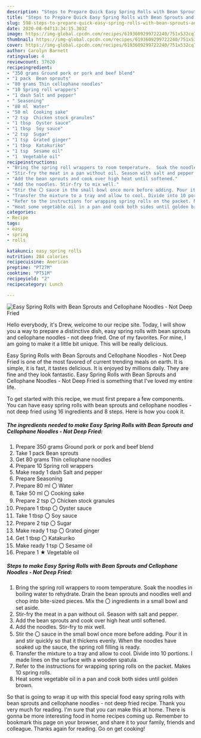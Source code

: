 ```yaml
---
description: "Steps to Prepare Quick Easy Spring Rolls with Bean Sprouts and Cellophane Noodles - Not Deep Fried"
title: "Steps to Prepare Quick Easy Spring Rolls with Bean Sprouts and Cellophane Noodles - Not Deep Fried"
slug: 598-steps-to-prepare-quick-easy-spring-rolls-with-bean-sprouts-and-cellophane-noodles-not-deep-fried
date: 2020-08-04T13:34:15.303Z
image: https://img-global.cpcdn.com/recipes/6193609299722240/751x532cq70/easy-spring-rolls-with-bean-sprouts-and-cellophane-noodles-not-deep-fried-recipe-main-photo.jpg
thumbnail: https://img-global.cpcdn.com/recipes/6193609299722240/751x532cq70/easy-spring-rolls-with-bean-sprouts-and-cellophane-noodles-not-deep-fried-recipe-main-photo.jpg
cover: https://img-global.cpcdn.com/recipes/6193609299722240/751x532cq70/easy-spring-rolls-with-bean-sprouts-and-cellophane-noodles-not-deep-fried-recipe-main-photo.jpg
author: Carolyn Barnett
ratingvalue: 4
reviewcount: 37620
recipeingredient:
- "350 grams Ground pork or pork and beef blend"
- "1 pack  Bean sprouts"
- "80 grams Thin cellophane noodles"
- "10 Spring roll wrappers"
- "1 dash Salt and pepper"
- " Seasoning"
- "80 ml  Water"
- "50 ml  Cooking sake"
- "2 tsp  Chicken stock granules"
- "1 tbsp  Oyster sauce"
- "1 tbsp  Soy sauce"
- "2 tsp  Sugar"
- "1 tsp  Grated ginger"
- "1 tbsp  Katakuriko"
- "1 tsp  Sesame oil"
- "1  Vegetable oil"
recipeinstructions:
- "Bring the spring roll wrappers to room temperature.  Soak the noodles in boiling water to rehydrate. Drain the bean sprouts and noodles well and chop into bite-sized pieces. Mix the 〇 ingredients in a small bowl and set aside."
- "Stir-fry the meat in a pan without oil. Season with salt and pepper."
- "Add the bean sprouts and cook over high heat until softened."
- "Add the noodles. Stir-fry to mix well."
- "Stir the 〇 sauce in the small bowl once more before adding. Pour it in and stir quickly so that it thickens evenly. When the noodles have soaked up the sauce, the spring roll filling is ready."
- "Transfer the mixture to a tray and allow to cool. Divide into 10 portions. I made lines on the surface with a wooden spatula."
- "Refer to the instructions for wrapping spring rolls on the packet. Makes 10 spring rolls."
- "Heat some vegetable oil in a pan and cook both sides until golden brown."
categories:
- Recipe
tags:
- easy
- spring
- rolls

katakunci: easy spring rolls 
nutrition: 284 calories
recipecuisine: American
preptime: "PT27M"
cooktime: "PT51M"
recipeyield: "2"
recipecategory: Lunch

---
```



![Easy Spring Rolls with Bean Sprouts and Cellophane Noodles - Not Deep Fried](https://img-global.cpcdn.com/recipes/6193609299722240/751x532cq70/easy-spring-rolls-with-bean-sprouts-and-cellophane-noodles-not-deep-fried-recipe-main-photo.jpg)

Hello everybody, it's Drew, welcome to our recipe site. Today, I will show you a way to prepare a distinctive dish, easy spring rolls with bean sprouts and cellophane noodles - not deep fried. One of my favorites. For mine, I am going to make it a little bit unique. This will be really delicious.

Easy Spring Rolls with Bean Sprouts and Cellophane Noodles - Not Deep Fried is one of the most favored of current trending meals on earth. It is simple, it is fast, it tastes delicious. It is enjoyed by millions daily. They are fine and they look fantastic. Easy Spring Rolls with Bean Sprouts and Cellophane Noodles - Not Deep Fried is something that I've loved my entire life.




To get started with this recipe, we must first prepare a few components. You can have easy spring rolls with bean sprouts and cellophane noodles - not deep fried using 16 ingredients and 8 steps. Here is how you cook it.

<!--inarticleads1-->

##### The ingredients needed to make Easy Spring Rolls with Bean Sprouts and Cellophane Noodles - Not Deep Fried:

1. Prepare 350 grams Ground pork or pork and beef blend
1. Take 1 pack  Bean sprouts
1. Get 80 grams Thin cellophane noodles
1. Prepare 10 Spring roll wrappers
1. Make ready 1 dash Salt and pepper
1. Prepare  Seasoning
1. Prepare 80 ml 〇 Water
1. Take 50 ml 〇 Cooking sake
1. Prepare 2 tsp 〇 Chicken stock granules
1. Prepare 1 tbsp 〇 Oyster sauce
1. Take 1 tbsp 〇 Soy sauce
1. Prepare 2 tsp 〇 Sugar
1. Make ready 1 tsp 〇 Grated ginger
1. Get 1 tbsp 〇 Katakuriko
1. Make ready 1 tsp 〇 Sesame oil
1. Prepare 1 ★ Vegetable oil




<!--inarticleads2-->

##### Steps to make Easy Spring Rolls with Bean Sprouts and Cellophane Noodles - Not Deep Fried:

1. Bring the spring roll wrappers to room temperature.  Soak the noodles in boiling water to rehydrate. Drain the bean sprouts and noodles well and chop into bite-sized pieces. Mix the 〇 ingredients in a small bowl and set aside.
1. Stir-fry the meat in a pan without oil. Season with salt and pepper.
1. Add the bean sprouts and cook over high heat until softened.
1. Add the noodles. Stir-fry to mix well.
1. Stir the 〇 sauce in the small bowl once more before adding. Pour it in and stir quickly so that it thickens evenly. When the noodles have soaked up the sauce, the spring roll filling is ready.
1. Transfer the mixture to a tray and allow to cool. Divide into 10 portions. I made lines on the surface with a wooden spatula.
1. Refer to the instructions for wrapping spring rolls on the packet. Makes 10 spring rolls.
1. Heat some vegetable oil in a pan and cook both sides until golden brown.




So that is going to wrap it up with this special food easy spring rolls with bean sprouts and cellophane noodles - not deep fried recipe. Thank you very much for reading. I'm sure that you can make this at home. There is gonna be more interesting food in home recipes coming up. Remember to bookmark this page on your browser, and share it to your family, friends and colleague. Thanks again for reading. Go on get cooking!
